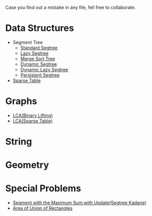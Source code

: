 Case you find out a mistake in any file, fell free to collaborate.

# Data Structures

- Segment Tree
   - [Standard Segtree](https://github.com/PauloRobertoPC/Library/blob/master/Data%20Structures/Segtree.cpp)
   - [Lazy Segtree](https://github.com/PauloRobertoPC/Library/blob/master/Data%20Structures/SegtreeLazy.cpp)
   - [Merge Sort Tree](https://github.com/PauloRobertoPC/Library/blob/master/Data%20Structures/MergeSortTree.cpp)
   - [Dynamic Segtree](https://github.com/PauloRobertoPC/Library/blob/master/Data%20Structures/DynamicSeg.cpp)
   - [Dynamic Lazy Segtree](https://github.com/PauloRobertoPC/Library/blob/master/Data%20Structures/DynamicLazySeg.cpp)
   - [Persistent Segtree](https://github.com/PauloRobertoPC/Library/blob/master/Data%20Structures/PersistentSegtree.cpp)
- [Sparse Table](https://github.com/PauloRobertoPC/Library/blob/master/Data%20Structures/SparseRMQ.cpp)

# Graphs

- [LCA(Binary Lifting)](https://github.com/PauloRobertoPC/Library/blob/master/Graph/LCABinaryLift.cpp)
- [LCA(Sparse Table)](https://github.com/PauloRobertoPC/Library/blob/master/Graph/LCASparseTable.cpp)

# String

# Geometry

# Special Problems

- [Segment with the Maximum Sum with Update(Segtree Kadane)](https://github.com/PauloRobertoPC/Library/blob/master/Special%20Problems/SegKadane.cpp)
- [Area of Union of Rectangles](https://github.com/PauloRobertoPC/Library/blob/master/Special%20Problems/RectangleUnion.cpp)
